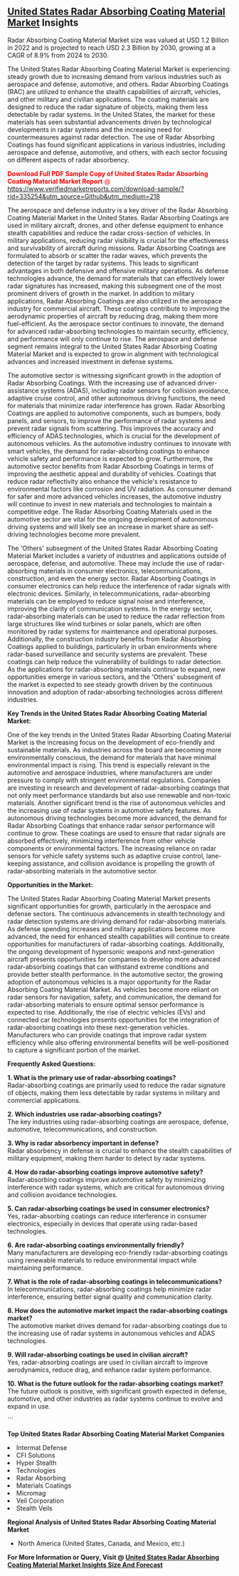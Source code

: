 <h2><a href="https://www.verifiedmarketreports.com/download-sample/?rid=335254&amp;utm_source=Github&amp;utm_medium=218" target="_blank">United States Radar Absorbing Coating Material Market</a> Insights</h2><p>Radar Absorbing Coating Material Market size was valued at USD 1.2 Billion in 2022 and is projected to reach USD 2.3 Billion by 2030, growing at a CAGR of 8.9% from 2024 to 2030.</p><p> <p>The United States Radar Absorbing Coating Material Market is experiencing steady growth due to increasing demand from various industries such as aerospace and defense, automotive, and others. Radar Absorbing Coatings (RAC) are utilized to enhance the stealth capabilities of aircraft, vehicles, and other military and civilian applications. The coating materials are designed to reduce the radar signature of objects, making them less detectable by radar systems. In the United States, the market for these materials has seen substantial advancements driven by technological developments in radar systems and the increasing need for countermeasures against radar detection. The use of Radar Absorbing Coatings has found significant applications in various industries, including aerospace and defense, automotive, and others, with each sector focusing on different aspects of radar absorbency. <p><span class=""><span style="color: #ff0000;"><strong>Download Full PDF Sample Copy of United States Radar Absorbing Coating Material Market Report</strong> @ </span><a href="https://www.verifiedmarketreports.com/download-sample/?rid=335254&amp;utm_source=Github&amp;utm_medium=218" target="_blank">https://www.verifiedmarketreports.com/download-sample/?rid=335254&amp;utm_source=Github&amp;utm_medium=218</a></span></p></p> <p>The aerospace and defense industry is a key driver of the Radar Absorbing Coating Material Market in the United States. Radar Absorbing Coatings are used in military aircraft, drones, and other defense equipment to enhance stealth capabilities and reduce the radar cross-section of vehicles. In military applications, reducing radar visibility is crucial for the effectiveness and survivability of aircraft during missions. Radar Absorbing Coatings are formulated to absorb or scatter the radar waves, which prevents the detection of the target by radar systems. This leads to significant advantages in both defensive and offensive military operations. As defense technologies advance, the demand for materials that can effectively lower radar signatures has increased, making this subsegment one of the most prominent drivers of growth in the market. In addition to military applications, Radar Absorbing Coatings are also utilized in the aerospace industry for commercial aircraft. These coatings contribute to improving the aerodynamic properties of aircraft by reducing drag, making them more fuel-efficient. As the aerospace sector continues to innovate, the demand for advanced radar-absorbing technologies to maintain security, efficiency, and performance will only continue to rise. The aerospace and defense segment remains integral to the United States Radar Absorbing Coating Material Market and is expected to grow in alignment with technological advances and increased investment in defense systems.</p> <p>The automotive sector is witnessing significant growth in the adoption of Radar Absorbing Coatings. With the increasing use of advanced driver-assistance systems (ADAS), including radar sensors for collision avoidance, adaptive cruise control, and other autonomous driving functions, the need for materials that minimize radar interference has grown. Radar Absorbing Coatings are applied to automotive components, such as bumpers, body panels, and sensors, to improve the performance of radar systems and prevent radar signals from scattering. This improves the accuracy and efficiency of ADAS technologies, which is crucial for the development of autonomous vehicles. As the automotive industry continues to innovate with smart vehicles, the demand for radar-absorbing coatings to enhance vehicle safety and performance is expected to grow. Furthermore, the automotive sector benefits from Radar Absorbing Coatings in terms of improving the aesthetic appeal and durability of vehicles. Coatings that reduce radar reflectivity also enhance the vehicle's resistance to environmental factors like corrosion and UV radiation. As consumer demand for safer and more advanced vehicles increases, the automotive industry will continue to invest in new materials and technologies to maintain a competitive edge. The Radar Absorbing Coating Materials used in the automotive sector are vital for the ongoing development of autonomous driving systems and will likely see an increase in market share as self-driving technologies become more prevalent.</p> <p>The 'Others' subsegment of the United States Radar Absorbing Coating Material Market includes a variety of industries and applications outside of aerospace, defense, and automotive. These may include the use of radar-absorbing materials in consumer electronics, telecommunications, construction, and even the energy sector. Radar Absorbing Coatings in consumer electronics can help reduce the interference of radar signals with electronic devices. Similarly, in telecommunications, radar-absorbing materials can be employed to reduce signal noise and interference, improving the clarity of communication systems. In the energy sector, radar-absorbing materials can be used to reduce the radar reflection from large structures like wind turbines or solar panels, which are often monitored by radar systems for maintenance and operational purposes. Additionally, the construction industry benefits from Radar Absorbing Coatings applied to buildings, particularly in urban environments where radar-based surveillance and security systems are prevalent. These coatings can help reduce the vulnerability of buildings to radar detection. As the applications for radar-absorbing materials continue to expand, new opportunities emerge in various sectors, and the 'Others' subsegment of the market is expected to see steady growth driven by the continuous innovation and adoption of radar-absorbing technologies across different industries.</p> <p><strong>Key Trends in the United States Radar Absorbing Coating Material Market:</strong></p> <p>One of the key trends in the United States Radar Absorbing Coating Material Market is the increasing focus on the development of eco-friendly and sustainable materials. As industries across the board are becoming more environmentally conscious, the demand for materials that have minimal environmental impact is rising. This trend is especially relevant in the automotive and aerospace industries, where manufacturers are under pressure to comply with stringent environmental regulations. Companies are investing in research and development of radar-absorbing coatings that not only meet performance standards but also use renewable and non-toxic materials. Another significant trend is the rise of autonomous vehicles and the increasing use of radar systems in automotive safety features. As autonomous driving technologies become more advanced, the demand for Radar Absorbing Coatings that enhance radar sensor performance will continue to grow. These coatings are used to ensure that radar signals are absorbed effectively, minimizing interference from other vehicle components or environmental factors. The increasing reliance on radar sensors for vehicle safety systems such as adaptive cruise control, lane-keeping assistance, and collision avoidance is propelling the growth of radar-absorbing materials in the automotive sector.</p> <p><strong>Opportunities in the Market:</strong></p> <p>The United States Radar Absorbing Coating Material Market presents significant opportunities for growth, particularly in the aerospace and defense sectors. The continuous advancements in stealth technology and radar detection systems are driving demand for radar-absorbing materials. As defense spending increases and military applications become more advanced, the need for enhanced stealth capabilities will continue to create opportunities for manufacturers of radar-absorbing coatings. Additionally, the ongoing development of hypersonic weapons and next-generation aircraft presents opportunities for companies to develop more advanced radar-absorbing coatings that can withstand extreme conditions and provide better stealth performance. In the automotive sector, the growing adoption of autonomous vehicles is a major opportunity for the Radar Absorbing Coating Material Market. As vehicles become more reliant on radar sensors for navigation, safety, and communication, the demand for radar-absorbing materials to ensure optimal sensor performance is expected to rise. Additionally, the rise of electric vehicles (EVs) and connected car technologies presents opportunities for the integration of radar-absorbing coatings into these next-generation vehicles. Manufacturers who can provide coatings that improve radar system efficiency while also offering environmental benefits will be well-positioned to capture a significant portion of the market.</p> <p><strong>Frequently Asked Questions:</strong></p> <p><strong>1. What is the primary use of radar-absorbing coatings?</strong><br> Radar-absorbing coatings are primarily used to reduce the radar signature of objects, making them less detectable by radar systems in military and commercial applications.</p> <p><strong>2. Which industries use radar-absorbing coatings?</strong><br> The key industries using radar-absorbing coatings are aerospace, defense, automotive, telecommunications, and construction.</p> <p><strong>3. Why is radar absorbency important in defense?</strong><br> Radar absorbency in defense is crucial to enhance the stealth capabilities of military equipment, making them harder to detect by radar systems.</p> <p><strong>4. How do radar-absorbing coatings improve automotive safety?</strong><br> Radar-absorbing coatings improve automotive safety by minimizing interference with radar systems, which are critical for autonomous driving and collision avoidance technologies.</p> <p><strong>5. Can radar-absorbing coatings be used in consumer electronics?</strong><br> Yes, radar-absorbing coatings can reduce interference in consumer electronics, especially in devices that operate using radar-based technologies.</p> <p><strong>6. Are radar-absorbing coatings environmentally friendly?</strong><br> Many manufacturers are developing eco-friendly radar-absorbing coatings using renewable materials to reduce environmental impact while maintaining performance.</p> <p><strong>7. What is the role of radar-absorbing coatings in telecommunications?</strong><br> In telecommunications, radar-absorbing coatings help minimize radar interference, ensuring better signal quality and communication clarity.</p> <p><strong>8. How does the automotive market impact the radar-absorbing coatings market?</strong><br> The automotive market drives demand for radar-absorbing coatings due to the increasing use of radar systems in autonomous vehicles and ADAS technologies.</p> <p><strong>9. Will radar-absorbing coatings be used in civilian aircraft?</strong><br> Yes, radar-absorbing coatings are used in civilian aircraft to improve aerodynamics, reduce drag, and enhance radar system performance.</p> <p><strong>10. What is the future outlook for the radar-absorbing coatings market?</strong><br> The future outlook is positive, with significant growth expected in defense, automotive, and other industries as radar systems continue to evolve and expand in use.</p> ```</p><p><strong>Top United States Radar Absorbing Coating Material Market Companies</strong></p><div data-test-id=""><p><li>Intermat Defense</li><li> CFI Solutions</li><li> Hyper Stealth</li><li> Technologies</li><li> Radar Absorbing</li><li> Materials Coatings</li><li> Micromag</li><li> Veil Corporation</li><li> Stealth Veils</li></p><div><strong>Regional Analysis of&nbsp;United States Radar Absorbing Coating Material Market</strong></div><ul><li dir="ltr"><p dir="ltr">North America&nbsp;(United States, Canada, and Mexico, etc.)</p></li></ul><p><strong>For More Information or Query, Visit @&nbsp;</strong><strong><a href="https://www.verifiedmarketreports.com/product/radar-absorbing-coating-material-market/?utm_source=Github&amp;utm_medium=218" target="_blank">United States Radar Absorbing Coating Material Market Insights Size And Forecast</a></strong></p></div>
